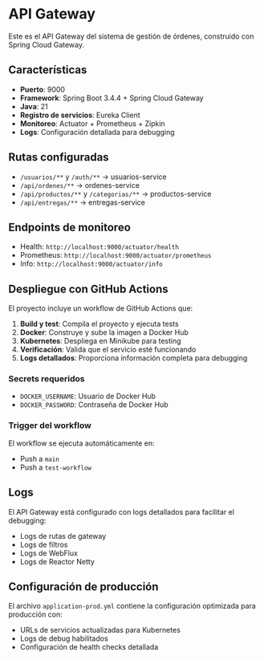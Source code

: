 # API Gateway

Este es el API Gateway del sistema de gestión de órdenes, construido con Spring Cloud Gateway.

## Características

- **Puerto**: 9000
- **Framework**: Spring Boot 3.4.4 + Spring Cloud Gateway
- **Java**: 21
- **Registro de servicios**: Eureka Client
- **Monitoreo**: Actuator + Prometheus + Zipkin
- **Logs**: Configuración detallada para debugging

## Rutas configuradas

- `/usuarios/**` y `/auth/**` → usuarios-service
- `/api/ordenes/**` → ordenes-service  
- `/api/productos/**` y `/categorias/**` → productos-service
- `/api/entregas/**` → entregas-service

## Endpoints de monitoreo

- Health: `http://localhost:9000/actuator/health`
- Prometheus: `http://localhost:9000/actuator/prometheus`
- Info: `http://localhost:9000/actuator/info`

## Despliegue con GitHub Actions

El proyecto incluye un workflow de GitHub Actions que:

1. **Build y test**: Compila el proyecto y ejecuta tests
2. **Docker**: Construye y sube la imagen a Docker Hub
3. **Kubernetes**: Despliega en Minikube para testing
4. **Verificación**: Valida que el servicio esté funcionando
5. **Logs detallados**: Proporciona información completa para debugging

### Secrets requeridos

- `DOCKER_USERNAME`: Usuario de Docker Hub
- `DOCKER_PASSWORD`: Contraseña de Docker Hub

### Trigger del workflow

El workflow se ejecuta automáticamente en:
- Push a `main`
- Push a `test-workflow`

## Logs

El API Gateway está configurado con logs detallados para facilitar el debugging:

- Logs de rutas de gateway
- Logs de filtros
- Logs de WebFlux
- Logs de Reactor Netty

## Configuración de producción

El archivo `application-prod.yml` contiene la configuración optimizada para producción con:
- URLs de servicios actualizadas para Kubernetes
- Logs de debug habilitados
- Configuración de health checks detallada
